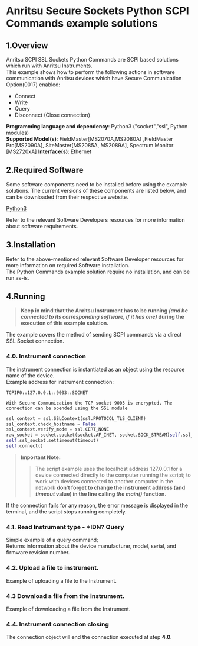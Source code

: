 # Anritsu Secure Sockets Python SCPI Commands example solutions

## 1.Overview
Anritsu SCPI SSL Sockets Python Commands are SCPI based solutions which run with Anritsu Instruments.  
This example shows how to perform the following actions in software communication with Anritsu devices which have Secure Communication Option(0017) enabled:
* Connect
* Write
* Query
* Disconnect (Close connection)

**Programming language and dependency**: Python3 ("socket","ssl", Python modules)  
**Supported Model(s)**: FieldMaster[MS2070A,MS2080A] ,FieldMaster Pro[MS2090A], SiteMaster[MS2085A, MS2089A], Spectrum Monitor [MS2720xA]
**Interface(s)**: Ethernet  


## 2.Required Software
Some software components need to be installed before using the example solutions. The current versions of these components are listed below, and can be downloaded from their respective website.

[Python3](https://www.python.org/downloads/)

Refer to the relevant Software Developers resources for more information about software requirements.

## 3.Installation
Refer to the above-mentioned relevant Software Developer resources for more information on required Software installation.  
The Python Commands example solution require no installation, and can be run as-is.

## 4.Running

>  **Keep in mind that the Anritsu Instrument has to be running *(and be connected to its corresponding software, if it has one)* during the execution of this example solution.**

The example covers the method of sending SCPI commands via a direct SSL Socket connection.

### 4.0. Instrument connection

The instrument connection is instantiated as an object using the resource name of the device.  
Example address for instrument connection:

    TCPIP0::127.0.0.1::9003::SOCKET

    With Secure Communication the TCP socket 9003 is encrypted. The connection can be opended using the SSL module

```python
ssl_context = ssl.SSLContext(ssl.PROTOCOL_TLS_CLIENT)
ssl_context.check_hostname = False
ssl_context.verify_mode = ssl.CERT_NONE
raw_socket = socket.socket(socket.AF_INET, socket.SOCK_STREAM)self.ssl_socket = ssl_context.wrap_socket(raw_socket, server_hostname=self.host_ip)
self.ssl_socket.settimeout(timeout)
self.connect()
```


> **Important Note:**
>> The script example uses the localhost address 127.0.0.1 for a device connected directly to the computer running the script; to work with devices connected to another computer in the network **don't forget to change the instrument address (and *timeout* value) in the line calling *the main()* function**.

If the connection fails for any reason, the error message is displayed in the terminal, and the script stops running completely.

### 4.1. Read Instrument type - *IDN? Query
Simple example of a query command;  
Returns information about the device manufacturer, model, serial, and firmware revision number.

### 4.2. Upload a file to instrument.
Example of uploading a file to the Instrument.


### 4.3 Download a file from the instrument.
Example of downloading a file from the Instrument.

### 4.4. Instrument connection closing
The connection object will end the connection executed at step **4.0**.
